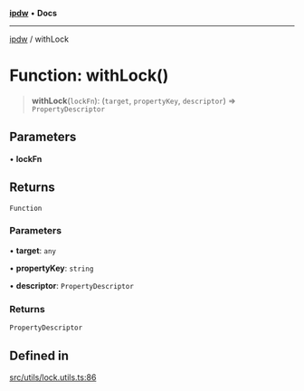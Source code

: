 [**ipdw**](../README.md) • **Docs**

***

[ipdw](../globals.md) / withLock

# Function: withLock()

> **withLock**(`lockFn`): (`target`, `propertyKey`, `descriptor`) => `PropertyDescriptor`

## Parameters

• **lockFn**

## Returns

`Function`

### Parameters

• **target**: `any`

• **propertyKey**: `string`

• **descriptor**: `PropertyDescriptor`

### Returns

`PropertyDescriptor`

## Defined in

[src/utils/lock.utils.ts:86](https://github.com/ansi-code/ipdw/blob/01fadcc9abca9fbd90e38855b259b101aa727349/src/utils/lock.utils.ts#L86)
